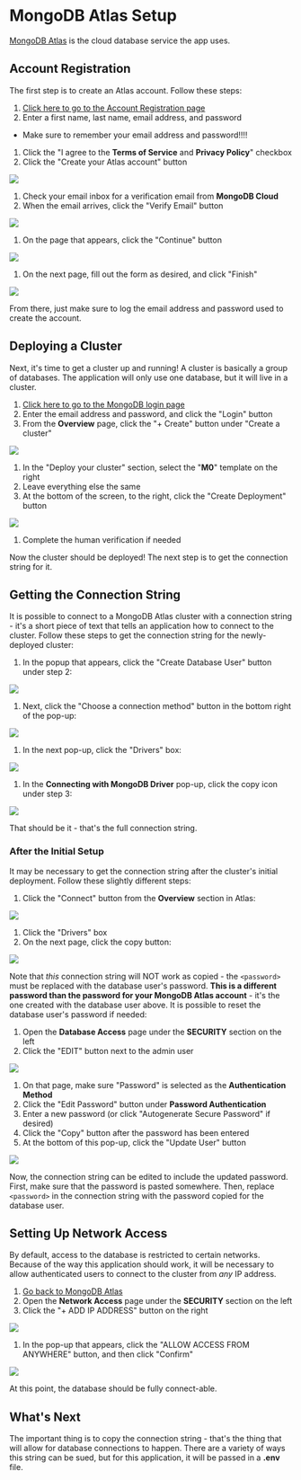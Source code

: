 # MongoDB Atlas Setup
[MongoDB Atlas](https://www.mongodb.com/products/platform/atlas-database) is the cloud database service the app uses.

## Account Registration
The first step is to create an Atlas account. Follow these steps:

1. [Click here to go to the Account Registration page](https://www.mongodb.com/cloud/atlas/register)
1. Enter a first name, last name, email address, and password  
  - Make sure to remember your email address and password!!!!
1. Click the "I agree to the **Terms of Service** and **Privacy Policy**" checkbox
1. Click the "Create your Atlas account" button

  ![](Assets/MongoDbAtlasReg.png)

1. Check your email inbox for a verification email from **MongoDB Cloud**
1. When the email arrives, click the "Verify Email" button

  ![](Assets/VerifyEmail.png)

1. On the page that appears, click the "Continue" button

  ![](Assets/ContinueButton.png)

1. On the next page, fill out the form as desired, and click "Finish"

  ![](Assets/AtlasOnboarding.png)

From there, just make sure to log the email address and password used to create the account.

## Deploying a Cluster
Next, it's time to get a cluster up and running! A cluster is basically a group of databases. The application will only use one database, but it will live in a cluster.

1. [Click here to go to the MongoDB login page](https://account.mongodb.com/account/login)
1. Enter the email address and password, and click the "Login" button
1. From the **Overview** page, click the "+ Create" button under "Create a cluster"

  ![](Assets/CreateCluster.png)

1. In the "Deploy your cluster" section, select the "**M0**" template on the right
1. Leave everything else the same
1. At the bottom of the screen, to the right, click the "Create Deployment" button

  ![](Assets/CreateDeployment.png)

1. Complete the human verification if needed

Now the cluster should be deployed! The next step is to get the connection string for it.

## Getting the Connection String
It is possible to connect to a MongoDB Atlas cluster with a connection string - it's a short piece of text that tells an application how to connect to the cluster. Follow these steps to get the connection string for the newly-deployed cluster:

1. In the popup that appears, click the "Create Database User" button under step 2:

  ![](Assets/CreateDbUser.png)

1. Next, click the "Choose a connection method" button in the bottom right of the pop-up:

  ![](Assets/ChooseConnectionButton.png)

1. In the next pop-up, click the "Drivers" box:

  ![](Assets/ClusterDrivers.png)

1. In the **Connecting with MongoDB Driver** pop-up, click the copy icon under step 3:

  ![](Assets/CopyString.png)

That should be it - that's the full connection string.

### After the Initial Setup
It may be necessary to get the connection string after the cluster's initial deployment. Follow these slightly different steps:

1. Click the "Connect" button from the **Overview** section in Atlas:

  ![](Assets/ConnectFromOverview.png)

1. Click the "Drivers" box
1. On the next page, click the copy button:

  ![](Assets/CopyPasswordPostInit.png)

Note that _this_ connection string will NOT work as copied - the `<password>` must be replaced with the database user's password. **This is a different password than the password for your MongoDB Atlas account** - it's the one created with the database user above. It is possible to reset the database user's password if needed:

1. Open the **Database Access** page under the **SECURITY** section on the left
1. Click the "EDIT" button next to the admin user

  ![](Assets/ClickEditUser.png)

1. On that page, make sure "Password" is selected as the **Authentication Method**
1. Click the "Edit Password" button under **Password Authentication**
1. Enter a new password (or click "Autogenerate Secure Password" if desired)
1. Click the "Copy" button after the password has been entered
1. At the bottom of this pop-up, click the "Update User" button

  ![](Assets/UpdateUserEditPassword.png)

Now, the connection string can be edited to include the updated password. First, make sure that the password is pasted somewhere. Then, replace `<password>` in the connection string with the password copied for the database user.

## Setting Up Network Access
By default, access to the database is restricted to certain networks. Because of the way this application should work, it will be necessary to allow authenticated users to connect to the cluster from _any_ IP address.

1. [Go back to MongoDB Atlas](https://cloud.mongodb.com/)
1. Open the **Network Access** page under the **SECURITY** section on the left
1. Click the "+ ADD IP ADDRESS" button on the right

  ![](Assets/NetworkAccessAddIp.png)

1. In the pop-up that appears, click the "ALLOW ACCESS FROM ANYWHERE" button, and then click "Confirm"

  ![](Assets/AllowAllIps.png)

At this point, the database should be fully connect-able.

## What's Next
The important thing is to copy the connection string - that's the thing that will allow for database connections to happen. There are a variety of ways this string can be sued, but for this application, it will be passed in a **.env** file.

